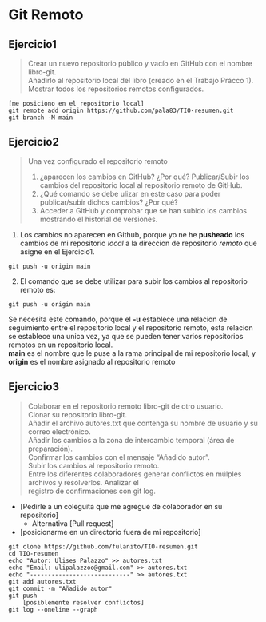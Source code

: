# Git Remoto

## Ejercicio1
> Crear un nuevo repositorio público y vacío en GitHub con el nombre libro-git.  
> Añadirlo al repositorio local del libro (creado en el Trabajo Prácco 1).  
> Mostrar todos los repositorios remotos configurados.  

~~~ git
[me posiciono en el repositorio local]
git remote add origin https://github.com/pala83/TIO-resumen.git
git branch -M main
~~~

## Ejercicio2
> Una vez configurado el repositorio remoto  
> 1. ¿aparecen los cambios en GitHub? ¿Por qué? Publicar/Subir los cambios del repositorio local al repositorio remoto de GitHub.  
> 2. ¿Qué comando se debe ulizar en este caso para poder publicar/subir dichos cambios? ¿Por qué?  
> 3. Acceder a GitHub y comprobar que se han subido los cambios mostrando el historial de versiones.  

1. Los cambios no aparecen en Github, porque yo ne he **pusheado** los cambios de mi repositorio *local* a la direccion de repositorio *remoto* que asigne en el Ejercicio1.
~~~ git
git push -u origin main
~~~

2. El comando que se debe utilizar para subir los cambios al repositorio remoto es:
~~~ git
git push -u origin main
~~~
Se necesita este comando, porque el **-u** establece una relacion de seguimiento entre el repositorio local y el repositorio remoto, esta relacion se establece una unica vez, ya que se pueden tener varios repositorios remotos en un repositorio local.  
**main** es el nombre que le puse a la rama principal de mi repositorio local, y **origin** es el nombre asignado al repositorio remoto

## Ejercicio3
> Colaborar en el repositorio remoto libro-git de otro usuario.  
> Clonar su repositorio libro-git.  
> Añadir el archivo autores.txt que contenga su nombre de usuario y su correo electrónico.  
> Añadir los cambios a la zona de intercambio temporal (área de preparación).  
> Confirmar los cambios con el mensaje “Añadido autor”.  
> Subir los cambios al repositorio remoto.  
> Entre los diferentes colaboradores generar conflictos en múlples archivos y resolverlos. Analizar el  
> registro de confirmaciones con git log.  

- [Pedirle a un coleguita que me agregue de colaborador en su repositorio]  
    - Alternativa [Pull request]
- [posicionarme en un directorio fuera de mi repositorio]
~~~ git
git clone https://github.com/fulanito/TIO-resumen.git
cd TIO-resumen
echo "Autor: Ulises Palazzo" >> autores.txt
echo "Email: ulipalazzoo@gmail.com" >> autores.txt
echo "----------------------------" >> autores.txt
git add autores.txt
git commit -m "Añadido autor"
git push
    [posiblemente resolver conflictos]
git log --oneline --graph
~~~